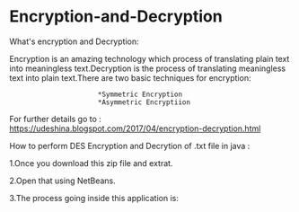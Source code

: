 # Encryption-and-Decryption

What's encryption and Decryption:

Encryption is an amazing technology which process of translating plain text into meaningless text.Decryption is the process of translating meaningless text into plain text.There are two basic techniques for encryption:

                          *Symmetric Encryption
                          *Asymmetric Encryptiion
                          
For further details go to : https://udeshina.blogspot.com/2017/04/encryption-decryption.html

How to perform DES Encryption and Decrytion of .txt file in java :

1.Once you download this zip file and extrat.

2.Open that using NetBeans.

3.The process going inside this application is:





                          
                          
